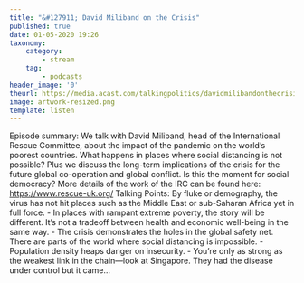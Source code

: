 ```yaml
---
title: "&#127911; David Miliband on the Crisis"
published: true
date: 01-05-2020 19:26
taxonomy:
    category:
        - stream
    tag:
        - podcasts
header_image: '0'
theurl: https://media.acast.com/talkingpolitics/davidmilibandonthecrisis/media.mp3
image: artwork-resized.png
template: listen
--- 
```

Episode summary: We talk with David Miliband, head of the International Rescue Committee, about the impact of the pandemic on the world’s poorest countries. What happens in places where social distancing is not possible? Plus we discuss the long-term implications of the crisis for the future global co-operation and global conflict. Is this the moment for social democracy? More details of the work of the IRC can be found here: https://www.rescue-uk.org/ Talking Points: By fluke or demography, the virus has not hit places such as the Middle East or sub-Saharan Africa yet in full force. - In places with rampant extreme poverty, the story will be different. It’s not a tradeoff between health and economic well-being in the same way. - The crisis demonstrates the holes in the global safety net. There are parts of the world where social distancing is impossible. - Population density heaps danger on insecurity. - You’re only as strong as the weakest link in the chain—look at Singapore. They had the disease under control but it came…
